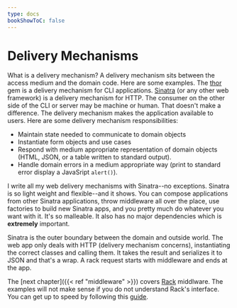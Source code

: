 ```yaml
---
type: docs
bookShowToC: false
---
```


# Delivery Mechanisms

What is a delivery mechanism? A delivery mechanism sits between the
access medium and the domain code. Here are some examples. The
[thor](http://github.com/erikhuda/thor) gem is a delivery mechanism
for CLI applications. [Sinatra](http://github.com/sinatra/sinatra) (or
any other web framework) is a delivery mechanism for HTTP.  The
consumer on the other side of the CLI or server may be machine or
human. That doesn't make a difference. The delivery mechanism makes
the application available to users. Here are some delivery mechanism
responsibilities:

* Maintain state needed to communicate to domain objects
* Instantiate form objects and use cases
* Respond with medium appropriate representation of domain objects (HTML,
  JSON, or a table written to standard output).
* Handle domain errors in a medium appropriate way (print to standard
  error display a JavaSript `alert()`).

I write all my web delivery mechanisms with Sinatra--no exceptions.
Sinatra is so light weight and flexible--and it shows.
You can compose applications from other Sinatra applications, throw
middleware all over the place, use factories to build new Sinatra apps,
and you pretty much do whatever you want with it. It's so malleable. It
also has no major dependencies which is **extremely** important.

Sinatra is the outer boundary between the domain and outside world.
The web app only deals with HTTP (delivery mechanism concerns),
instantiating the correct classes and calling them. It takes the
result and serializes it to JSON and that's a wrap. A rack request
starts with middleware and ends at the app.

The [next chapter]({{< ref "middleware" >}}) covers
[Rack](https://rack.github.io) middlware. The examples will not make
sense if you do not understand Rack's interface. You can get up to
speed by following this [guide](http://rack-bootcamp.slashdeploy.com).
